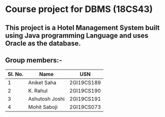 # Course project for DBMS (18CS43)
## This project is a Hotel Management System built using Java programming Language and uses Oracle as the database.
## Group members:-
| Sl. No. | Name | USN |
| ---- | ---- | ---- |
| 1 | Aniket Saha | 2GI19CS189 |
| 2 | K. Rahul | 2GI19CS190 |
| 3 | Ashutosh Joshi | 2GI19CS191 |
| 4 | Mohit Saboji | 2GI19CS073 |

